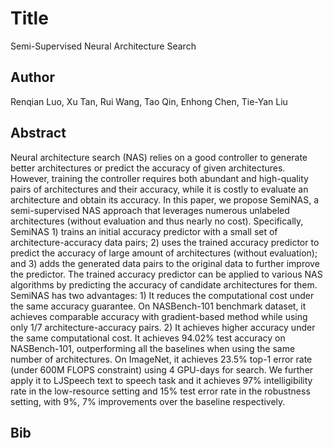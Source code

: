 # Title 
Semi-Supervised Neural Architecture Search
## Author 
Renqian Luo, Xu Tan, Rui Wang, Tao Qin, Enhong Chen, Tie-Yan Liu
## Abstract 
Neural architecture search (NAS) relies on a good controller to generate better architectures or predict the accuracy of given architectures. However, training the controller requires both abundant and high-quality pairs of architectures and their accuracy, while it is costly to evaluate an architecture and obtain its accuracy. In this paper, we propose SemiNAS, a semi-supervised NAS approach that leverages numerous unlabeled architectures (without evaluation and thus nearly no cost). Specifically, SemiNAS 1) trains an initial accuracy predictor with a small set of architecture-accuracy data pairs; 2) uses the trained accuracy predictor to predict the accuracy of large amount of architectures (without evaluation); and 3) adds the generated data pairs to the original data to further improve the predictor. The trained accuracy predictor can be applied to various NAS algorithms by predicting the accuracy of candidate architectures for them. SemiNAS has two advantages: 1) It reduces the computational cost under the same accuracy guarantee. On NASBench-101 benchmark dataset, it achieves comparable accuracy with gradient-based method while using only 1/7 architecture-accuracy pairs. 2) It achieves higher accuracy under the same computational cost. It achieves 94.02% test accuracy on NASBench-101, outperforming all the baselines when using the same number of architectures. On ImageNet, it achieves 23.5% top-1 error rate (under 600M FLOPS constraint) using 4 GPU-days for search. We further apply it to LJSpeech text to speech task and it achieves 97% intelligibility rate in the low-resource setting and 15% test error rate in the robustness setting, with 9%, 7% improvements over the baseline respectively.
## Bib
